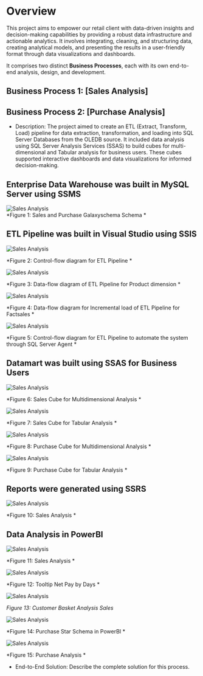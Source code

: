 # Overview
This project aims to empower our retail client with data-driven insights and decision-making capabilities by providing a robust data infrastructure and actionable analytics. It involves integrating, cleaning, and structuring data, creating analytical models, and presenting the results in a user-friendly format through data visualizations and dashboards.

It comprises two distinct **Business Processes**, each with its own end-to-end analysis, design, and development.
## Business Process 1: [Sales Analysis]
## Business Process 2: [Purchase Analysis]

- Description: The project aimed to create an ETL (Extract, Transform, Load) pipeline for data extraction, transformation, and loading into SQL Server Databases from the OLEDB source. It included data analysis using SQL Server Analysis Services (SSAS) to build cubes for multi-dimensional and Tabular analysis for business users. These cubes supported interactive dashboards and data visualizations for informed decision-making.

## Enterprise Data Warehouse was built in MySQL Server using SSMS
  ![Sales Analysis](https://github.com/sshahidul29/Sales-and-Procurement-Data-Integration-and-Analytics-Framework/blob/main/Figures/Galaxyschema.PNG)  
*Figure 1: Sales and Purchase Galaxyschema Schema *

## ETL Pipeline was built in Visual Studio using SSIS
  ![Sales Analysis](https://github.com/sshahidul29/Sales-and-Procurement-Data-Integration-and-Analytics-Framework/blob/main/Figures/SalesCETL.PNG)

 *Figure 2: Control-flow diagram for ETL Pipeline *

  ![Sales Analysis](https://github.com/sshahidul29/Sales-and-Procurement-Data-Integration-and-Analytics-Framework/blob/main/Figures/Product.PNG)

 *Figure 3: Data-flow diagram of ETL Pipeline for Product dimension *

 ![Sales Analysis](https://github.com/sshahidul29/Sales-and-Procurement-Data-Integration-and-Analytics-Framework/blob/main/Figures/SalesETL.PNG)

*Figure 4: Data-flow diagram for Incremental load of ETL Pipeline for Factsales *

![Sales Analysis](https://github.com/sshahidul29/Sales-and-Procurement-Data-Integration-and-Analytics-Framework/blob/main/Figures/Control.PNG)

*Figure 5: Control-flow diagram for ETL Pipeline to automate the system through SQL Server Agent *

## Datamart was built using SSAS for Business Users

 ![Sales Analysis](https://github.com/sshahidul29/Sales-and-Procurement-Data-Integration-and-Analytics-Framework/blob/main/Figures/SalesM.PNG)

*Figure 6: Sales Cube for Multidimensional Analysis *

 ![Sales Analysis](https://github.com/sshahidul29/Sales-and-Procurement-Data-Integration-and-Analytics-Framework/blob/main/Figures/salesTab.PNG)

*Figure 7: Sales Cube for Tabular Analysis *

![Sales Analysis](https://github.com/sshahidul29/Sales-and-Procurement-Data-Integration-and-Analytics-Framework/blob/main/Figures/PurchaseM.PNG)

*Figure 8: Purchase Cube for Multidimensional Analysis *

 ![Sales Analysis](https://github.com/sshahidul29/Sales-and-Procurement-Data-Integration-and-Analytics-Framework/blob/main/Figures/PurchaseTab.PNG)

*Figure 9: Purchase Cube for Tabular Analysis *

## Reports were generated using SSRS

 ![Sales Analysis](https://github.com/sshahidul29/Sales-and-Procurement-Data-Integration-and-Analytics-Framework/blob/main/Figures/ReportS.PNG)

*Figure 10: Sales Analysis *

## Data Analysis in PowerBI

 ![Sales Analysis](https://github.com/sshahidul29/Sales-and-Procurement-Data-Integration-and-Analytics-Framework/blob/main/Figures/SalesPB1.PNG)

*Figure 11: Sales Analysis *

 ![Sales Analysis](https://github.com/sshahidul29/Sales-and-Procurement-Data-Integration-and-Analytics-Framework/blob/main/Figures/SalesPB2.PNG)

*Figure 12: Tooltip Net Pay by Days *

 ![Sales Analysis](https://github.com/sshahidul29/Sales-and-Procurement-Data-Integration-and-Analytics-Framework/blob/main/Figures/SalesPB4.PNG)

*Figure 13: Customer Basket Analysis Sales*

 ![Sales Analysis](https://github.com/sshahidul29/Sales-and-Procurement-Data-Integration-and-Analytics-Framework/blob/main/Figures/PurchaseModel.PNG)

*Figure 14: Purchase Star Schema in PowerBI *

 ![Sales Analysis](https://github.com/sshahidul29/Sales-and-Procurement-Data-Integration-and-Analytics-Framework/blob/main/Figures/PurchasePB.PNG)

*Figure 15: Purchase Analysis *

- End-to-End Solution: Describe the complete solution for this process.

